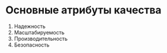 # Основные атрибуты качества

1. Надежность
2. Масштабируемость
3. Производительность
4. Безопасность
